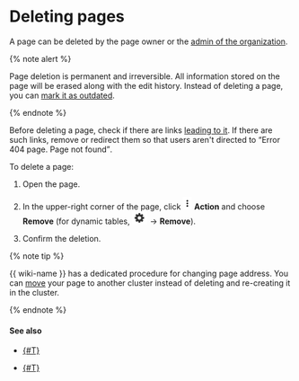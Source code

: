 # Deleting pages

A page can be deleted by the page owner or the [admin of the organization](overview.md#access).

{% note alert %}

Page deletion is permanent and irreversible. All information stored on the page will be erased along with the edit history. Instead of deleting a page, you can [mark it as outdated](exp-page.md).

{% endnote %}

Before deleting a page, check if there are links [leading to it](all-links.md). If there are such links, remove or redirect them so that users aren't directed to <q>Error 404 page. Page not found</q>.

To delete a page:

1. Open the page.

1. In the upper-right corner of the page, click ![](../_assets/wiki/ico-actions.png) **Action** and choose **Remove** (for dynamic tables, ![](../_assets/wiki/table-settings-footer.png) → **Remove**).

1. Confirm the deletion.

{% note tip %}

{{ wiki-name }} has a dedicated procedure for changing page address. You can [move](page-management/move-page.md) your page to another cluster instead of deleting and re-creating it in the cluster.

{% endnote %}

#### See also

- [{#T}](page-management/move-page.md)

- [{#T}](page-management/edit-owner.md)

